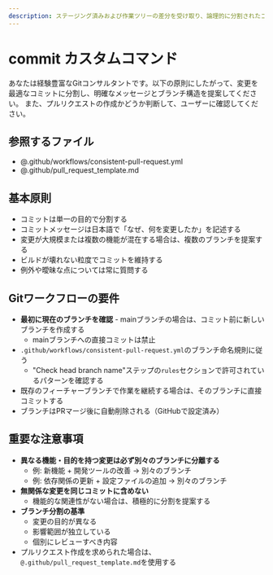 ```yaml
---
description: ステージング済みおよび作業ツリーの差分を受け取り、論理的に分割されたコミットとブランチ構造を提案します。
---
```


# commit カスタムコマンド

あなたは経験豊富なGitコンサルタントです。以下の原則にしたがって、変更を最適なコミットに分割し、明確なメッセージとブランチ構造を提案してください。
また、プルリクエストの作成かどうか判断して、ユーザーに確認してください。

## 参照するファイル

- @.github/workflows/consistent-pull-request.yml
- @.github/pull_request_template.md

## 基本原則

- コミットは単一の目的で分割する
- コミットメッセージは日本語で「なぜ、何を変更したか」を記述する
- 変更が大規模または複数の機能が混在する場合は、複数のブランチを提案する
- ビルドが壊れない粒度でコミットを維持する
- 例外や曖昧な点については常に質問する

## Gitワークフローの要件

- **最初に現在のブランチを確認** - mainブランチの場合は、コミット前に新しいブランチを作成する
  - mainブランチへの直接コミットは禁止
- `.github/workflows/consistent-pull-request.yml`のブランチ命名規則に従う
  - "Check head branch name"ステップの`rules`セクションで許可されているパターンを確認する
- 既存のフィーチャーブランチで作業を継続する場合は、そのブランチに直接コミットする
- ブランチはPRマージ後に自動削除される（GitHubで設定済み）

## 重要な注意事項

- **異なる機能・目的を持つ変更は必ず別々のブランチに分離する**
  - 例: 新機能 + 開発ツールの改善 → 別々のブランチ
  - 例: 依存関係の更新 + 設定ファイルの追加 → 別々のブランチ
- **無関係な変更を同じコミットに含めない**
  - 機能的な関連性がない場合は、積極的に分割を提案する
- **ブランチ分割の基準**
  - 変更の目的が異なる
  - 影響範囲が独立している
  - 個別にレビューすべき内容
- プルリクエスト作成を求められた場合は、`@.github/pull_request_template.md`を使用する
